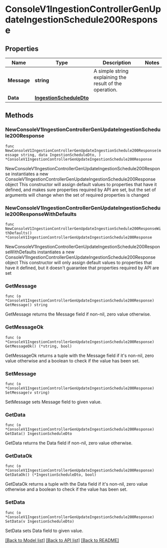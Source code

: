 # ConsoleV1IngestionControllerGenUpdateIngestionSchedule200Response

## Properties

Name | Type | Description | Notes
------------ | ------------- | ------------- | -------------
**Message** | **string** | A simple string explaining the result of the operation. | 
**Data** | [**IngestionScheduleDto**](IngestionScheduleDto.md) |  | 

## Methods

### NewConsoleV1IngestionControllerGenUpdateIngestionSchedule200Response

`func NewConsoleV1IngestionControllerGenUpdateIngestionSchedule200Response(message string, data IngestionScheduleDto, ) *ConsoleV1IngestionControllerGenUpdateIngestionSchedule200Response`

NewConsoleV1IngestionControllerGenUpdateIngestionSchedule200Response instantiates a new ConsoleV1IngestionControllerGenUpdateIngestionSchedule200Response object
This constructor will assign default values to properties that have it defined,
and makes sure properties required by API are set, but the set of arguments
will change when the set of required properties is changed

### NewConsoleV1IngestionControllerGenUpdateIngestionSchedule200ResponseWithDefaults

`func NewConsoleV1IngestionControllerGenUpdateIngestionSchedule200ResponseWithDefaults() *ConsoleV1IngestionControllerGenUpdateIngestionSchedule200Response`

NewConsoleV1IngestionControllerGenUpdateIngestionSchedule200ResponseWithDefaults instantiates a new ConsoleV1IngestionControllerGenUpdateIngestionSchedule200Response object
This constructor will only assign default values to properties that have it defined,
but it doesn't guarantee that properties required by API are set

### GetMessage

`func (o *ConsoleV1IngestionControllerGenUpdateIngestionSchedule200Response) GetMessage() string`

GetMessage returns the Message field if non-nil, zero value otherwise.

### GetMessageOk

`func (o *ConsoleV1IngestionControllerGenUpdateIngestionSchedule200Response) GetMessageOk() (*string, bool)`

GetMessageOk returns a tuple with the Message field if it's non-nil, zero value otherwise
and a boolean to check if the value has been set.

### SetMessage

`func (o *ConsoleV1IngestionControllerGenUpdateIngestionSchedule200Response) SetMessage(v string)`

SetMessage sets Message field to given value.


### GetData

`func (o *ConsoleV1IngestionControllerGenUpdateIngestionSchedule200Response) GetData() IngestionScheduleDto`

GetData returns the Data field if non-nil, zero value otherwise.

### GetDataOk

`func (o *ConsoleV1IngestionControllerGenUpdateIngestionSchedule200Response) GetDataOk() (*IngestionScheduleDto, bool)`

GetDataOk returns a tuple with the Data field if it's non-nil, zero value otherwise
and a boolean to check if the value has been set.

### SetData

`func (o *ConsoleV1IngestionControllerGenUpdateIngestionSchedule200Response) SetData(v IngestionScheduleDto)`

SetData sets Data field to given value.



[[Back to Model list]](../README.md#documentation-for-models) [[Back to API list]](../README.md#documentation-for-api-endpoints) [[Back to README]](../README.md)


